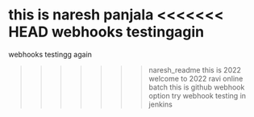 
this is naresh panjala
<<<<<<< HEAD
webhooks testingagin
=======
webhooks testingg again
>>>>>>> naresh_readme
this is 2022
welcome to 2022
ravi online batch
this is github webhook option try
 webhook testing in jenkins
